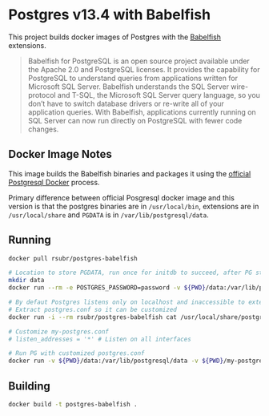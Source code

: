 # Postgres v13.4 with Babelfish

This project builds docker images of Postgres with the [Babelfish](https://babelfishpg.org/) extensions.

> Babelfish for PostgreSQL is an open source project available under the Apache 2.0 and PostgreSQL licenses. It provides the capability for PostgreSQL to understand queries from applications written for Microsoft SQL Server. Babelfish understands the SQL Server wire-protocol and T-SQL, the Microsoft SQL Server query language, so you don’t have to switch database drivers or re-write all of your application queries. With Babelfish, applications currently running on SQL Server can now run directly on PostgreSQL with fewer code changes.

## Docker Image Notes

This image builds the Babelfish binaries and packages it using the [official Postgresql Docker](https://hub.docker.com/_/postgres) process.

Primary difference between official Posgresql docker image and this version is that the postgres binaries are in `/usr/local/bin`, extensions are in `/usr/local/share` and `PGDATA` is in `/var/lib/postgresql/data`.

## Running

```bash
docker pull rsubr/postgres-babelfish

# Location to store PGDATA, run once for initdb to succeed, after PG start up press Ctrl+C and exit
mkdir data
docker run --rm -e POSTGRES_PASSWORD=password -v ${PWD}/data:/var/lib/postgresql/data rsubr/postgres-babelfish

# By defaut Postgres listens only on localhost and inaccessible to external hosts
# Extract postgres.conf so it can be customized
docker run -i --rm rsubr/postgres-babelfish cat /usr/local/share/postgresql/postgresql.conf.sample > my-postgres.conf

# Customize my-postgres.conf
# listen_addresses = '*' # Listen on all interfaces

# Run PG with customized postgres.conf
docker run -v ${PWD}/data:/var/lib/postgresql/data -v ${PWD}/my-postgres.conf:/var/lib/postgresql/data/postgresql.conf rsubr/postgres-babelfish
```

## Building

```bash
docker build -t postgres-babelfish .
```
